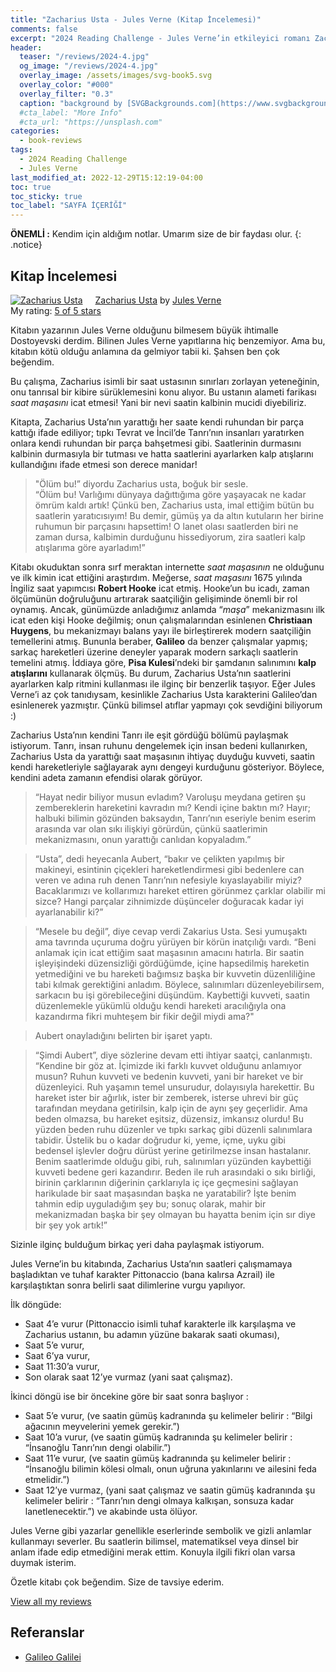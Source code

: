 ```yaml
---
title: "Zacharius Usta - Jules Verne (Kitap İncelemesi)"
comments: false
excerpt: "2024 Reading Challenge - Jules Verne’in etkileyici romanı Zacharius Usta ile ilgili Kitap İncelemem"
header:
  teaser: "/reviews/2024-4.jpg"
  og_image: "/reviews/2024-4.jpg"
  overlay_image: /assets/images/svg-book5.svg
  overlay_color: "#000"
  overlay_filter: "0.3"
  caption: "background by [SVGBackgrounds.com](https://www.svgbackgrounds.com/)"
  #cta_label: "More Info"
  #cta_url: "https://unsplash.com"
categories:
  - book-reviews
tags:
  - 2024 Reading Challenge
  - Jules Verne
last_modified_at: 2022-12-29T15:12:19-04:00
toc: true
toc_sticky: true
toc_label: "SAYFA İÇERİĞİ"
---
```



**ÖNEMLİ :** Kendim için aldığım notlar. Umarım size de bir faydası olur.
{: .notice}

## Kitap İncelemesi

<a href="https://www.goodreads.com/book/show/38453117-zacharius-usta" style="float: left; padding-right: 20px"><img border="0" alt="Zacharius Usta" src="https://i.gr-assets.com/images/S/compressed.photo.goodreads.com/books/1663336034l/38453117._SY160_.jpg" /></a><a href="https://www.goodreads.com/book/show/38453117-zacharius-usta">Zacharius Usta</a> by <a href="https://www.goodreads.com/author/show/696805.Jules_Verne">Jules Verne</a><br/>
My rating: <a href="https://www.goodreads.com/review/show/6877550036">5 of 5 stars</a>

Kitabın yazarının Jules Verne olduğunu bilmesem büyük ihtimalle Dostoyevski derdim. Bilinen Jules Verne yapıtlarına hiç benzemiyor. Ama bu, kitabın kötü olduğu anlamına da gelmiyor tabii ki. Şahsen ben çok beğendim. 

Bu çalışma, Zacharius isimli bir saat ustasının sınırları zorlayan yeteneğinin, onu tanrısal bir kibire sürüklemesini konu alıyor. Bu ustanın alameti farikası <i>saat maşasını</i> icat etmesi! Yani bir nevi saatin kalbinin mucidi diyebiliriz.

Kitapta, Zacharius Usta’nın yarattığı her saate kendi ruhundan bir parça kattığı ifade ediliyor; tıpkı Tevrat ve İncil’de Tanrı’nın insanları yaratırken onlara kendi ruhundan bir parça bahşetmesi gibi. Saatlerinin durmasını kalbinin durmasıyla bir tutması ve hatta saatlerini ayarlarken kalp atışlarını kullandığını ifade etmesi son derece manidar!

>"Ölüm bu!” diyordu Zacharius usta, boğuk bir sesle. <br />“Ölüm bu! Varlığımı dünyaya dağıttığıma göre yaşayacak ne kadar ömrüm kaldı artık! Çünkü ben, Zacharius usta, imal ettiğim bütün bu saatlerin yaratıcısıyım! Bu demir, gümüş ya da altın kutuların her birine ruhumun bir parçasını hapsettim! O lanet olası saatlerden biri ne zaman dursa, kalbimin durduğunu hissediyorum, zira saatleri kalp atışlarıma göre ayarladım!”

Kitabı okuduktan sonra sırf meraktan internette <i>saat maşasının</i> ne olduğunu ve ilk kimin icat ettiğini araştırdım. Meğerse, <i>saat maşasını</i> 1675 yılında İngiliz saat yapımcısı <b>Robert Hooke</b> icat etmiş. Hooke’un bu icadı, zaman ölçümünün doğruluğunu artırarak saatçiliğin gelişiminde önemli bir rol oynamış. Ancak, günümüzde anladığımız anlamda “<i>maşa</i>” mekanizmasını ilk icat eden kişi Hooke değilmiş; onun çalışmalarından esinlenen <b>Christiaan Huygens</b>, bu mekanizmayı balans yayı ile birleştirerek modern saatçiliğin temellerini atmış. Bununla beraber, <b>Galileo</b> da benzer çalışmalar yapmış; sarkaç hareketleri üzerine deneyler yaparak modern sarkaçlı saatlerin temelini atmış. İddiaya göre, <b>Pisa Kulesi</b>’ndeki bir şamdanın salınımını <b>kalp atışlarını</b> kullanarak ölçmüş. Bu durum, Zacharius Usta’nın saatlerini ayarlarken kalp ritmini kullanması ile ilginç bir benzerlik taşıyor. Eğer Jules Verne’i az çok tanıdıysam, kesinlikle Zacharius Usta karakterini Galileo’dan esinlenerek yazmıştır. Çünkü bilimsel atıflar yapmayı çok sevdiğini biliyorum :)

Zacharius Usta’nın kendini Tanrı ile eşit gördüğü bölümü paylaşmak istiyorum. Tanrı, insan ruhunu dengelemek için insan bedeni kullanırken, Zacharius Usta da yarattığı saat maşasının ihtiyaç duyduğu kuvveti, saatin kendi hareketleriyle sağlayarak aynı dengeyi kurduğunu gösteriyor. Böylece, kendini adeta zamanın efendisi olarak görüyor.

> “Hayat nedir biliyor musun evladım? Varoluşu meydana getiren şu zembereklerin hareketini kavradın mı? Kendi içine baktın mı? Hayır; halbuki bilimin gözünden baksaydın, Tanrı’nın eseriyle benim eserim arasında var olan sıkı ilişkiyi görürdün, çünkü saatlerimin mekanizmasını, onun yarattığı canlıdan kopyaladım.” 

> “Usta”, dedi heyecanla Aubert, “bakır ve çelikten yapılmış bir makineyi, esintinin çiçekleri hareketlendirmesi gibi bedenlere can veren ve adına ruh denen Tanrı’nın nefesiyle kıyaslayabilir miyiz? Bacaklarımızı ve kollarımızı hareket ettiren görünmez çarklar olabilir mi sizce? Hangi parçalar zihnimizde düşünceler doğuracak kadar iyi ayarlanabilir ki?”

> “Mesele bu değil”, diye cevap verdi Zakarius Usta. Sesi yumuşaktı ama tavrında uçuruma doğru yürüyen bir körün inatçılığı vardı. “Beni anlamak için icat ettiğim saat maşasının amacını hatırla. Bir saatin işleyişindeki düzensizliği gördüğümde, içine hapsedilmiş hareketin yetmediğini ve bu hareketi bağımsız başka bir kuvvetin düzenliliğine tabi kılmak gerektiğini anladım. Böylece, salınımları düzenleyebilirsem, sarkacın bu işi görebileceğini düşündüm. Kaybettiği kuvveti, saatin düzenlemekle yükümlü olduğu kendi hareketi aracılığıyla ona kazandırma fikri muhteşem bir fikir değil miydi ama?"

> Aubert onayladığını belirten bir işaret yaptı.

> “Şimdi Aubert”, diye sözlerine devam etti ihtiyar saatçi, canlanmıştı. “Kendine bir göz at. İçimizde iki farklı kuvvet olduğunu anlamıyor musun? Ruhun kuvveti ve bedenin kuvveti, yani bir hareket ve bir düzenleyici. Ruh yaşamın temel unsurudur, dolayısıyla harekettir. Bu hareket ister bir ağırlık, ister bir zemberek, isterse uhrevi bir güç tarafından meydana getirilsin, kalp için de aynı şey geçerlidir. Ama beden olmazsa, bu hareket eşitsiz, düzensiz, imkansız olurdu! Bu yüzden beden ruhu düzenler ve tıpkı sarkaç gibi düzenli salınımlara tabidir. Üstelik bu o kadar doğrudur ki, yeme, içme, uyku gibi bedensel işlevler doğru dürüst yerine getirilmezse insan hastalanır. Benim saatlerimde olduğu gibi, ruh, salınımları yüzünden kaybettiği kuvveti bedene geri kazandırır. Beden ile ruh arasındaki o sıkı birliği, birinin çarklarının diğerinin çarklarıyla iç içe geçmesini sağlayan harikulade bir saat maşasından başka ne yaratabilir? İşte benim tahmin edip uyguladığım şey bu; sonuç olarak, mahir bir mekanizmadan başka bir şey olmayan bu hayatta benim için sır diye bir şey yok artık!”


Sizinle ilginç bulduğum birkaç yeri daha paylaşmak istiyorum. 

Jules Verne’in bu kitabında, Zacharius Usta’nın saatleri çalışmamaya başladıktan ve tuhaf karakter Pittonaccio (bana kalırsa Azrail) ile karşılaştıktan sonra belirli saat dilimlerine vurgu yapılıyor.

İlk döngüde:
* Saat 4’e vurur (Pittonaccio isimli tuhaf karakterle ilk karşılaşma ve Zacharius ustanın, bu adamın yüzüne bakarak saati okuması),
* Saat 5’e vurur,
* Saat 6’ya vurur,
* Saat 11:30’a vurur,
* Son olarak saat 12’ye vurmaz (yani saat çalışmaz).
 
İkinci döngü ise bir öncekine göre bir saat sonra başlıyor :
* Saat 5’e vurur, (ve saatin gümüş kadranında şu kelimeler belirir : “Bilgi ağacının meyvelerini yemek gerekir.”)
* Saat 10’a vurur, (ve saatin gümüş kadranında şu kelimeler belirir : “İnsanoğlu Tanrı’nın dengi olabilir.”)
* Saat 11’e vurur, (ve saatin gümüş kadranında şu kelimeler belirir : “İnsanoğlu bilimin kölesi olmalı, onun uğruna yakınlarını ve ailesini feda etmelidir.”)
* Saat 12’ye vurmaz, (yani saat çalışmaz ve saatin gümüş kadranında şu kelimeler belirir : “Tanrı’nın dengi olmaya kalkışan, sonsuza kadar lanetlenecektir.”) ve akabinde usta ölüyor.
 
Jules Verne gibi yazarlar genellikle eserlerinde sembolik ve gizli anlamlar kullanmayı severler. Bu saatlerin bilimsel, matematiksel veya dinsel bir anlam ifade edip etmediğini merak ettim. Konuyla ilgili fikri olan varsa duymak isterim.

Özetle kitabı çok beğendim. Size de tavsiye ederim.

<a href="https://www.goodreads.com/review/list/88145705-hasan-elik">View all my reviews</a>

## Referanslar
* [Galileo Galilei](https://tr.wikipedia.org/wiki/Galileo_Galilei)